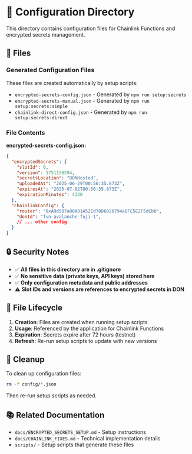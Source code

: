 # 🔧 Configuration Directory

This directory contains configuration files for Chainlink Functions and encrypted secrets management.

## 📁 **Files**

### **Generated Configuration Files**
These files are created automatically by setup scripts:

- `encrypted-secrets-config.json` - Generated by `npm run setup:secrets`
- `encrypted-secrets-manual.json` - Generated by `npm run setup:secrets:simple`
- `chainlink-direct-config.json` - Generated by `npm run setup:secrets:direct`

### **File Contents**

**encrypted-secrets-config.json:**
```json
{
  "encryptedSecrets": {
    "slotId": 0,
    "version": 1751158594,
    "secretsLocation": "DONHosted",
    "uploadedAt": "2025-06-29T00:56:35.873Z",
    "expiresAt": "2025-07-02T00:56:35.873Z",
    "expirationMinutes": 4320
  },
  "chainlinkConfig": {
    "router": "0xA9d587a00A31A52Ed70D6026794a8FC5E2F5dCb0",
    "donId": "fun-avalanche-fuji-1",
    // ... other config
  }
}
```

## 🔒 **Security Notes**

- ✅ **All files in this directory are in .gitignore**
- ✅ **No sensitive data (private keys, API keys) stored here**
- ✅ **Only configuration metadata and public addresses**
- ⚠️ **Slot IDs and versions are references to encrypted secrets in DON**

## 🔄 **File Lifecycle**

1. **Creation**: Files are created when running setup scripts
2. **Usage**: Referenced by the application for Chainlink Functions
3. **Expiration**: Secrets expire after 72 hours (testnet)
4. **Refresh**: Re-run setup scripts to update with new versions

## 🧹 **Cleanup**

To clean up configuration files:
```bash
rm -f config/*.json
```

Then re-run setup scripts as needed.

## 📚 **Related Documentation**

- `docs/ENCRYPTED_SECRETS_SETUP.md` - Setup instructions
- `docs/CHAINLINK_FIXES.md` - Technical implementation details
- `scripts/` - Setup scripts that generate these files
